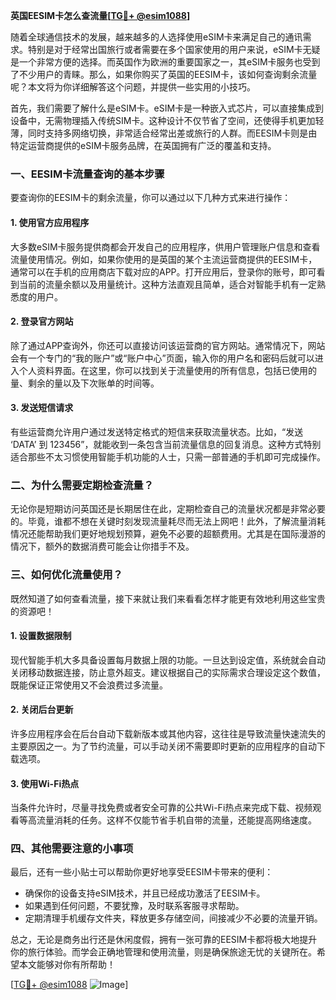 **英国EESIM卡怎么查流量[[TG💪+ @esim1088](https://t.me/s/esim1088)]**

随着全球通信技术的发展，越来越多的人选择使用eSIM卡来满足自己的通讯需求。特别是对于经常出国旅行或者需要在多个国家使用的用户来说，eSIM卡无疑是一个非常方便的选择。而英国作为欧洲的重要国家之一，其eSIM卡服务也受到了不少用户的青睐。那么，如果你购买了英国的EESIM卡，该如何查询剩余流量呢？本文将为你详细解答这个问题，并提供一些实用的小技巧。

首先，我们需要了解什么是eSIM卡。eSIM卡是一种嵌入式芯片，可以直接集成到设备中，无需物理插入传统SIM卡。这种设计不仅节省了空间，还使得手机更加轻薄，同时支持多网络切换，非常适合经常出差或旅行的人群。而EESIM卡则是由特定运营商提供的eSIM卡服务品牌，在英国拥有广泛的覆盖和支持。

### **一、EESIM卡流量查询的基本步骤**

要查询你的EESIM卡的剩余流量，你可以通过以下几种方式来进行操作：

#### **1. 使用官方应用程序**
大多数eSIM卡服务提供商都会开发自己的应用程序，供用户管理账户信息和查看流量使用情况。例如，如果你使用的是英国的某个主流运营商提供的EESIM卡，通常可以在手机的应用商店下载对应的APP。打开应用后，登录你的账号，即可看到当前的流量余额以及用量统计。这种方法直观且简单，适合对智能手机有一定熟悉度的用户。

#### **2. 登录官方网站**
除了通过APP查询外，你还可以直接访问该运营商的官方网站。通常情况下，网站会有一个专门的“我的账户”或“账户中心”页面，输入你的用户名和密码后就可以进入个人资料界面。在这里，你可以找到关于流量使用的所有信息，包括已使用的量、剩余的量以及下次账单的时间等。

#### **3. 发送短信请求**
有些运营商允许用户通过发送特定格式的短信来获取流量状态。比如，“发送 ‘DATA’ 到 123456”，就能收到一条包含当前流量信息的回复消息。这种方式特别适合那些不太习惯使用智能手机功能的人士，只需一部普通的手机即可完成操作。

### **二、为什么需要定期检查流量？**

无论你是短期访问英国还是长期居住在此，定期检查自己的流量状况都是非常必要的。毕竟，谁都不想在关键时刻发现流量耗尽而无法上网吧！此外，了解流量消耗情况还能帮助我们更好地规划预算，避免不必要的超额费用。尤其是在国际漫游的情况下，额外的数据消费可能会让你措手不及。

### **三、如何优化流量使用？**

既然知道了如何查看流量，接下来就让我们来看看怎样才能更有效地利用这些宝贵的资源吧！

#### **1. 设置数据限制**
现代智能手机大多具备设置每月数据上限的功能。一旦达到设定值，系统就会自动关闭移动数据连接，防止意外超支。建议根据自己的实际需求合理设定这个数值，既能保证正常使用又不会浪费过多流量。

#### **2. 关闭后台更新**
许多应用程序会在后台自动下载新版本或其他内容，这往往是导致流量快速流失的主要原因之一。为了节约流量，可以手动关闭不需要即时更新的应用程序的自动下载选项。

#### **3. 使用Wi-Fi热点**
当条件允许时，尽量寻找免费或者安全可靠的公共Wi-Fi热点来完成下载、视频观看等高流量消耗的任务。这样不仅能节省手机自带的流量，还能提高网络速度。

### **四、其他需要注意的小事项**

最后，还有一些小贴士可以帮助你更好地享受EESIM卡带来的便利：

- 确保你的设备支持eSIM技术，并且已经成功激活了EESIM卡。
- 如果遇到任何问题，不要犹豫，及时联系客服寻求帮助。
- 定期清理手机缓存文件夹，释放更多存储空间，间接减少不必要的流量开销。

总之，无论是商务出行还是休闲度假，拥有一张可靠的EESIM卡都将极大地提升你的旅行体验。而学会正确地管理和使用流量，则是确保旅途无忧的关键所在。希望本文能够对你有所帮助！

[[TG💪+ @esim1088](https://t.me/s/esim1088) ![Image](https://i.postimg.cc/4NQfJmqS/Snipaste-2025-05-13-00-14-12.png)]